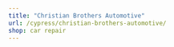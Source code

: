 ```yaml
---
title: "Christian Brothers Automotive"
url: /cypress/christian-brothers-automotive/
shop: car repair
---
```

